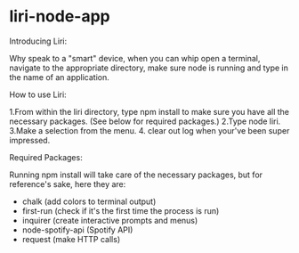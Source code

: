 # liri-node-app


Introducing Liri:

Why speak to a "smart" device, when you can whip open a terminal, navigate to the appropriate directory, make sure node is running and type in the name of an application.



How to use Liri:

1.From within the liri directory, type npm install to make sure you have all the necessary packages. (See below for required packages.)
2.Type node liri.
3.Make a selection from the menu.
4. clear out log when your've been super impressed.


Required Packages:

Running npm install will take care of the necessary packages, but for reference's sake, here they are:

- chalk (add colors to terminal output)
- first-run (check if it's the first time the process is run)
- inquirer (create interactive prompts and menus)
- node-spotify-api (Spotify API)
- request (make HTTP calls)